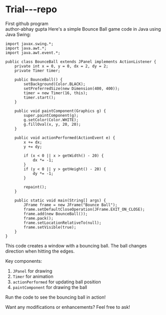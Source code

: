 # Trial---repo
First github program
<br>
author-abhay gupta
Here's a simple Bounce Ball game code in Java using Java Swing:

```
import javax.swing.*;
import java.awt.*;
import java.awt.event.*;

public class BounceBall extends JPanel implements ActionListener {
    private int x = 0, y = 0, dx = 2, dy = 2;
    private Timer timer;

    public BounceBall() {
        setBackground(Color.BLACK);
        setPreferredSize(new Dimension(400, 400));
        timer = new Timer(16, this);
        timer.start();
    }

    public void paintComponent(Graphics g) {
        super.paintComponent(g);
        g.setColor(Color.WHITE);
        g.fillOval(x, y, 20, 20);
    }

    public void actionPerformed(ActionEvent e) {
        x += dx;
        y += dy;

        if (x < 0 || x > getWidth() - 20) {
            dx *= -1;
        }
        if (y < 0 || y > getHeight() - 20) {
            dy *= -1;
        }

        repaint();
    }

    public static void main(String[] args) {
        JFrame frame = new JFrame("Bounce Ball");
        frame.setDefaultCloseOperation(JFrame.EXIT_ON_CLOSE);
        frame.add(new BounceBall());
        frame.pack();
        frame.setLocationRelativeTo(null);
        frame.setVisible(true);
    }
}
```

This code creates a window with a bouncing ball. The ball changes direction when hitting the edges.

Key components:

1. `JPanel` for drawing
2. `Timer` for animation
3. `actionPerformed` for updating ball position
4. `paintComponent` for drawing the ball

Run the code to see the bouncing ball in action!

Want any modifications or enhancements? Feel free to ask!

